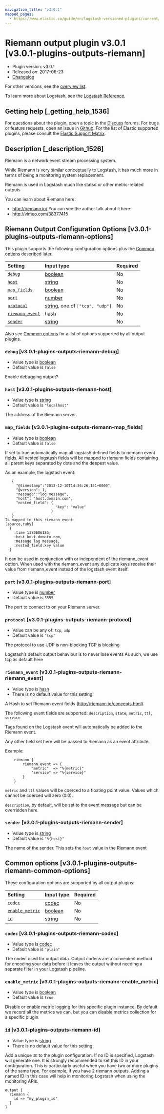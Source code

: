 ```yaml
---
navigation_title: "v3.0.1"
mapped_pages:
  - https://www.elastic.co/guide/en/logstash-versioned-plugins/current/v3.0.1-plugins-outputs-riemann.html
---
```


# Riemann output plugin v3.0.1 [v3.0.1-plugins-outputs-riemann]

* Plugin version: v3.0.1
* Released on: 2017-06-23
* [Changelog](https://github.com/logstash-plugins/logstash-output-riemann/blob/v3.0.1/CHANGELOG.md)

For other versions, see the [overview list](output-riemann-index.md).

To learn more about Logstash, see the [Logstash Reference](https://www.elastic.co/guide/en/logstash/current/index.html).

## Getting help [_getting_help_1536]

For questions about the plugin, open a topic in the [Discuss](http://discuss.elastic.co) forums. For bugs or feature requests, open an issue in [Github](https://github.com/logstash-plugins/logstash-output-riemann). For the list of Elastic supported plugins, please consult the [Elastic Support Matrix](https://www.elastic.co/support/matrix#matrix_logstash_plugins).

## Description [_description_1526]

Riemann is a network event stream processing system.

While Riemann is very similar conceptually to Logstash, it has much more in terms of being a monitoring system replacement.

Riemann is used in Logstash much like statsd or other metric-related outputs

You can learn about Riemann here:

* <http://riemann.io/> You can see the author talk about it here:
* <http://vimeo.com/38377415>

## Riemann Output Configuration Options [v3.0.1-plugins-outputs-riemann-options]

This plugin supports the following configuration options plus the [Common options](v3-0-1-plugins-outputs-riemann.md#v3.0.1-plugins-outputs-riemann-common-options) described later.

| Setting | Input type | Required |
| :- | :- | :- |
| [`debug`](v3-0-1-plugins-outputs-riemann.md#v3.0.1-plugins-outputs-riemann-debug) | [boolean](/lsr/value-types.md#boolean) | No |
| [`host`](v3-0-1-plugins-outputs-riemann.md#v3.0.1-plugins-outputs-riemann-host) | [string](/lsr/value-types.md#string) | No |
| [`map_fields`](v3-0-1-plugins-outputs-riemann.md#v3.0.1-plugins-outputs-riemann-map_fields) | [boolean](/lsr/value-types.md#boolean) | No |
| [`port`](v3-0-1-plugins-outputs-riemann.md#v3.0.1-plugins-outputs-riemann-port) | [number](/lsr/value-types.md#number) | No |
| [`protocol`](v3-0-1-plugins-outputs-riemann.md#v3.0.1-plugins-outputs-riemann-protocol) | [string](/lsr/value-types.md#string), one of `["tcp", "udp"]` | No |
| [`riemann_event`](v3-0-1-plugins-outputs-riemann.md#v3.0.1-plugins-outputs-riemann-riemann_event) | [hash](/lsr/value-types.md#hash) | No |
| [`sender`](v3-0-1-plugins-outputs-riemann.md#v3.0.1-plugins-outputs-riemann-sender) | [string](/lsr/value-types.md#string) | No |

Also see [Common options](v3-0-1-plugins-outputs-riemann.md#v3.0.1-plugins-outputs-riemann-common-options) for a list of options supported by all output plugins.

### `debug` [v3.0.1-plugins-outputs-riemann-debug]

* Value type is [boolean](/lsr/value-types.md#boolean)
* Default value is `false`

Enable debugging output?

### `host` [v3.0.1-plugins-outputs-riemann-host]

* Value type is [string](/lsr/value-types.md#string)
* Default value is `"localhost"`

The address of the Riemann server.

### `map_fields` [v3.0.1-plugins-outputs-riemann-map_fields]

* Value type is [boolean](/lsr/value-types.md#boolean)
* Default value is `false`

If set to true automatically map all logstash defined fields to riemann event fields. All nested logstash fields will be mapped to riemann fields containing all parent keys separated by dots and the deepest value.

As an example, the logstash event:

```
   {
     "@timestamp":"2013-12-10T14:36:26.151+0000",
     "@version": 1,
     "message":"log message",
     "host": "host.domain.com",
     "nested_field": {
                       "key": "value"
                     }
   }
Is mapped to this riemann event:
[source,ruby]
  {
    :time 1386686186,
    :host host.domain.com,
    :message log message,
    :nested_field.key value
  }
```

It can be used in conjunction with or independent of the riemann\_event option. When used with the riemann\_event any duplicate keys receive their value from riemann\_event instead of the logstash event itself.

### `port` [v3.0.1-plugins-outputs-riemann-port]

* Value type is [number](/lsr/value-types.md#number)
* Default value is `5555`

The port to connect to on your Riemann server.

### `protocol` [v3.0.1-plugins-outputs-riemann-protocol]

* Value can be any of: `tcp`, `udp`
* Default value is `"tcp"`

The protocol to use UDP is non-blocking TCP is blocking

Logstash’s default output behaviour is to never lose events As such, we use tcp as default here

### `riemann_event` [v3.0.1-plugins-outputs-riemann-riemann_event]

* Value type is [hash](/lsr/value-types.md#hash)
* There is no default value for this setting.

A Hash to set Riemann event fields (<http://riemann.io/concepts.html>).

The following event fields are supported: `description`, `state`, `metric`, `ttl`, `service`

Tags found on the Logstash event will automatically be added to the Riemann event.

Any other field set here will be passed to Riemann as an event attribute.

Example:

```
    riemann {
        riemann_event => {
            "metric"  => "%{metric}"
            "service" => "%{service}"
        }
    }
```

`metric` and `ttl` values will be coerced to a floating point value. Values which cannot be coerced will zero (0.0).

`description`, by default, will be set to the event message but can be overridden here.

### `sender` [v3.0.1-plugins-outputs-riemann-sender]

* Value type is [string](/lsr/value-types.md#string)
* Default value is `"%{host}"`

The name of the sender. This sets the `host` value in the Riemann event

## Common options [v3.0.1-plugins-outputs-riemann-common-options]

These configuration options are supported by all output plugins:

| Setting | Input type | Required |
| :- | :- | :- |
| [`codec`](v3-0-1-plugins-outputs-riemann.md#v3.0.1-plugins-outputs-riemann-codec) | [codec](/lsr/value-types.md#codec) | No |
| [`enable_metric`](v3-0-1-plugins-outputs-riemann.md#v3.0.1-plugins-outputs-riemann-enable_metric) | [boolean](/lsr/value-types.md#boolean) | No |
| [`id`](v3-0-1-plugins-outputs-riemann.md#v3.0.1-plugins-outputs-riemann-id) | [string](/lsr/value-types.md#string) | No |

### `codec` [v3.0.1-plugins-outputs-riemann-codec]

* Value type is [codec](/lsr/value-types.md#codec)
* Default value is `"plain"`

The codec used for output data. Output codecs are a convenient method for encoding your data before it leaves the output without needing a separate filter in your Logstash pipeline.

### `enable_metric` [v3.0.1-plugins-outputs-riemann-enable_metric]

* Value type is [boolean](/lsr/value-types.md#boolean)
* Default value is `true`

Disable or enable metric logging for this specific plugin instance. By default we record all the metrics we can, but you can disable metrics collection for a specific plugin.

### `id` [v3.0.1-plugins-outputs-riemann-id]

* Value type is [string](/lsr/value-types.md#string)
* There is no default value for this setting.

Add a unique `ID` to the plugin configuration. If no ID is specified, Logstash will generate one. It is strongly recommended to set this ID in your configuration. This is particularly useful when you have two or more plugins of the same type. For example, if you have 2 riemann outputs. Adding a named ID in this case will help in monitoring Logstash when using the monitoring APIs.

```
output {
  riemann {
    id => "my_plugin_id"
  }
}
```
